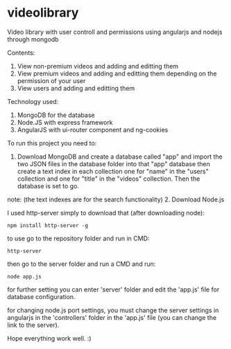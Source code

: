 # videolibrary
Video library with user controll and permissions using angularjs and nodejs through mongodb

Contents:
  1. View non-premium videos and adding and editting them
  2. View premium videos and adding and editting them depending on the permission of your user
  3. View users and adding and editting them

Technology used:
  1. MongoDB for the database
  2. Node.JS with express framework
  3. AngularJS with ui-router component and ng-cookies

To run this project you need to:
  1. Download MongoDB and create a database called "app" and import the two JSON files in the database folder into that "app" database then create a text index in each collection one for "name" in the "users" collection and one for "title" in the "videos" collection. Then the database is set to go.
  
  note: (the text indexes are for the search functionality)
  2. Download Node.js
  

I used http-server simply to download that (after downloading node):

```
npm install http-server -g
```
to use go to the repository folder and run in CMD:

```
http-server
```

then go to the server folder and run a CMD and run:

```
node app.js
```

for further setting you can enter 'server' folder and edit the 'app.js' file for database configuration.

for changing node.js port settings, you must change the server settings in angularjs in the 'controllers' folder in the 'app.js' file
(you can change the link to the server).

Hope everything work well. :)
